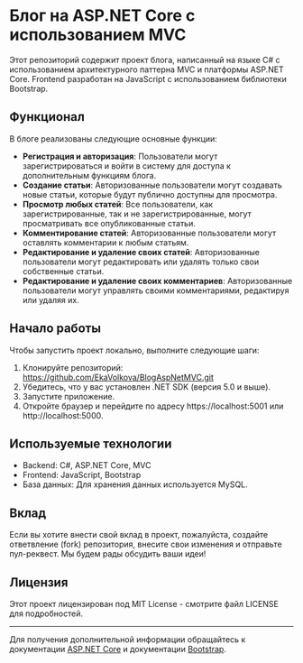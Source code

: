 # Блог на ASP.NET Core с использованием MVC

Этот репозиторий содержит проект блога, написанный на языке C# с использованием архитектурного паттерна MVC и платформы ASP.NET Core. Frontend разработан на JavaScript с использованием библиотеки Bootstrap.

## Функционал

В блоге реализованы следующие основные функции:
- **Регистрация и авторизация**: Пользователи могут зарегистрироваться и войти в систему для доступа к дополнительным функциям блога.
- **Создание статьи**: Авторизованные пользователи могут создавать новые статьи, которые будут публично доступны для просмотра.
- **Просмотр любых статей**: Все пользователи, как зарегистрированные, так и не зарегистрированные, могут просматривать все опубликованные статьи.
- **Комментирование статей**: Авторизованные пользователи могут оставлять комментарии к любым статьям.
- **Редактирование и удаление своих статей**: Авторизованные пользователи могут редактировать или удалять только свои собственные статьи.
- **Редактирование и удаление своих комментариев**: Авторизованные пользователи могут управлять своими комментариями, редактируя или удаляя их.

## Начало работы

Чтобы запустить проект локально, выполните следующие шаги:
1. Клонируйте репозиторий: https://github.com/EkaVolkova/BlogAspNetMVC.git
2. Убедитесь, что у вас установлен .NET SDK (версия 5.0 и выше).
3. Запустите приложение.
4. Откройте браузер и перейдите по адресу https://localhost:5001 или http://localhost:5000.

## Используемые технологии
- Backend: C#, ASP.NET Core, MVC
- Frontend: JavaScript, Bootstrap
- База данных: Для хранения данных используется MySQL.

## Вклад

Если вы хотите внести свой вклад в проект, пожалуйста, создайте ответвление (fork) репозитория, внесите свои изменения и отправьте пул-реквест. Мы будем рады обсудить ваши идеи!

## Лицензия

Этот проект лицензирован под MIT License - смотрите файл LICENSE для подробностей.

---

Для получения дополнительной информации обращайтесь к документации [ASP.NET Core](https://learn.microsoft.com/ru-ru/aspnet/core/introduction-to-aspnet-core?view=aspnetcore-5.0) и документации [Bootstrap](https://bootstrap-4.ru/docs/5.3/getting-started/introduction/).
